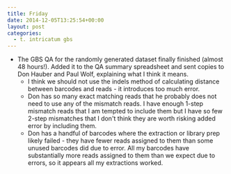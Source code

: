 ```yaml
---
title: Friday
date: 2014-12-05T13:25:54+00:00
layout: post
categories:
  - t. intricatum gbs
---
```

  * The GBS QA for the randomly generated dataset finally finished (almost 48 hours!). Added it to the QA summary spreadsheet and sent copies to Don Hauber and Paul Wolf, explaining what I think it means.
      * I think we should not use the indels method of calculating distance between barcodes and reads - it introduces too much error.
      * Don has so many exact matching reads that he probably does not need to use any of the mismatch reads. I have enough 1-step mismatch reads that I am tempted to include them but I have so few 2-step mismatches that I don't think they are worth risking added error by including them.
      * Don has a handful of barcodes where the extraction or library prep likely failed - they have fewer reads assigned to them than some unused barcodes did due to error. All my barcodes have substantially more reads assigned to them than we expect due to errors, so it appears all my extractions worked.
